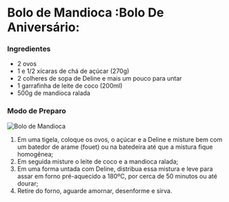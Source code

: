 # Bolo de Mandioca :Bolo De Aniversário:

### Ingredientes

- 2 ovos
- 1 e 1/2 xícaras de chá de açúcar (270g)
- 2 colheres de sopa de Deline e mais um pouco para untar
- 1 garrafinha de leite de coco (200ml)
- 500g de mandioca ralada

### Modo de Preparo

![Bolo de Mandioca](https://cooknenjoy.com/wp-content/uploads/2017/05/bolo-de-mandioca.jpg)

1. Em uma tigela, coloque os ovos, o açúcar e a Deline e misture bem com um batedor de arame (fouet) ou na batedeira até que a mistura fique homogênea;
2. Em seguida misture o leite de coco e a mandioca ralada;
3. Em uma forma untada com Deline, distribua essa mistura e leve para assar em forno pré-aquecido a 180ºC, por cerca de 50 minutos ou até dourar;
4. Retire do forno, aguarde amornar, desenforme e sirva.
